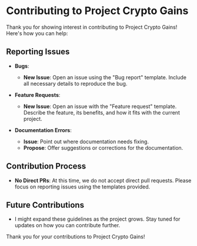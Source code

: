 # Contributing to Project Crypto Gains

Thank you for showing interest in contributing to Project Crypto Gains! Here's how you can help:

## Reporting Issues

- **Bugs**:
  - **New Issue**: Open an issue using the "Bug report" template. Include all necessary details to reproduce the bug.

- **Feature Requests**:
  - **New Issue**: Open an issue with the "Feature request" template. Describe the feature, its benefits, and how it fits with the current project.

- **Documentation Errors**:
  - **Issue**: Point out where documentation needs fixing.
  - **Propose**: Offer suggestions or corrections for the documentation.

## Contribution Process

- **No Direct PRs**: At this time, we do not accept direct pull requests. Please focus on reporting issues using the templates provided.

## Future Contributions

- I might expand these guidelines as the project grows. Stay tuned for updates on how you can contribute further.

Thank you for your contributions to Project Crypto Gains!
